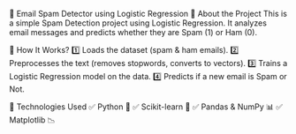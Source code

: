 📧 Email Spam Detector using Logistic Regression
🔹 About the Project
This is a simple Spam Detection project using Logistic Regression. It analyzes email messages and predicts whether they are Spam (1) or Ham (0).

🔹 How It Works?
1️⃣ Loads the dataset (spam & ham emails).
2️⃣ Preprocesses the text (removes stopwords, converts to vectors).
3️⃣ Trains a Logistic Regression model on the data.
4️⃣ Predicts if a new email is Spam or Not.

🔹 Technologies Used
✅ Python 🐍
✅ Scikit-learn 🤖
✅ Pandas & NumPy 📊
✅ Matplotlib 📉
